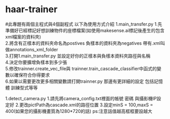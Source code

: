 # haar-trainer
#此專題有兩個主程式與4個副程式 以下為使用方式介紹 
1.main_transfer.py
1.先準備好已經標記好想訓練物件的座標檔案(如使用makesense.ai標記後產生的包含xml檔案的資料夾)  
2.將含有正樣本的資料夾命名為postives 負樣本的資料夾為negatives 帶有.xml叫做annotations_xml_folder  
3.打開1.main_transfer.py 並設定好你的正樣本與負樣本資料夾路徑與名稱  
4.決定你要擴增負樣本到多少張  
5.修改trainner.create_vec_file與 trainner.train_cascade_classifier中函式的變數以確保符合你得要求  
6.如果以需要更改更多相關變數請打開trainner.py 那邊有更詳細的設定 包括記憶體 訓練型式等等 

1.detect_camera.py
1.請先將camera_config.txt裡面的帳號 密碼 與攝影機IP設定好
2.更改pictPath為cascade.xml的路徑位置
3.設定minS = 100,maxS = 400(如果您的攝影機畫質為1280*720的話) ps:注意話值越高框框要設越大
